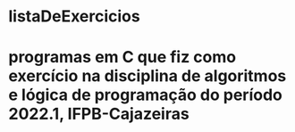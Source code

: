 # listaDeExercicios
# programas em C que fiz como exercício na disciplina de algoritmos e lógica de programação do período 2022.1, IFPB-Cajazeiras

